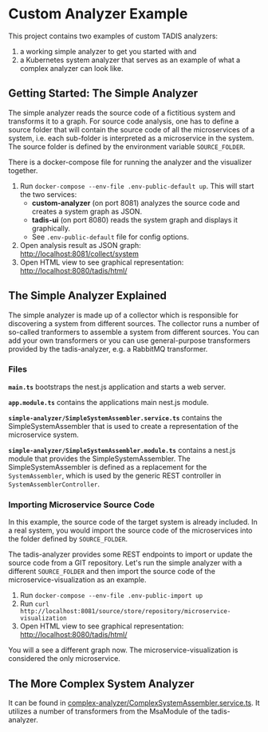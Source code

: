 # Custom Analyzer Example

This project contains two examples of custom TADIS analyzers:

1. a working simple analyzer to get you started with and
2. a Kubernetes system analyzer that serves as an example of what a complex analyzer can look like.

## Getting Started: The Simple Analyzer

The simple analyzer reads the source code of a fictitious system and transforms it to a graph.
For source code analysis, one has to define a source folder that will contain the source code
of all the microservices of a system, i.e. each sub-folder is interpreted as a microservice
in the system. The source folder is defined by the environment variable `SOURCE_FOLDER`.

There is a docker-compose file for running the analyzer and the visualizer together.

1. Run `docker-compose --env-file .env-public-default up`. This will start the two services:
    - **custom-analyzer** (on port 8081) analyzes the source code and creates a system graph as JSON.
    - **tadis-ui** (on port 8080) reads the system graph and displays it graphically.
    - See `.env-public-default` file for config options.
2. Open analysis result as JSON graph: [http://localhost:8081/collect/system]()
3. Open HTML view to see graphical representation: [http://localhost:8080/tadis/html/]()

## The Simple Analyzer Explained

The simple analyzer is made up of a collector which is responsible for discovering
a system from different sources. The collector runs a number of so-called tranformers
to assemble a system from different sources. You can add your own transformers or
you can use general-purpose transformers provided by the tadis-analyzer,
e.g. a RabbitMQ transformer.

### Files

**`main.ts`** bootstraps the nest.js application and starts a web server.

**`app.module.ts`** contains the applications main nest.js module.

**`simple-analyzer/SimpleSystemAssembler.service.ts`** contains the SimpleSystemAssembler that is used to create
a representation of the microservice system.

**`simple-analyzer/SimpleSystemAssembler.module.ts`** contains a nest.js module that provides the SimpleSystemAssembler.
The SimpleSystemAssembler is defined as a replacement for the `SystemAssembler`, which is used by
the generic REST controller in `SystemAssemblerController`.

### Importing Microservice Source Code

In this example, the source code of the target system is already included.
In a real system, you would import the source code of the microservices
into the folder defined by `SOURCE_FOLDER`.

The tadis-analyzer provides some REST endpoints to import or update the source code
from a GIT repository. Let's run the simple analyzer with a different `SOURCE_FOLDER`
and then import the source code of the microservice-visualization as an example.

1. Run `docker-compose --env-file .env-public-import up`
2. Run `curl http://localhost:8081/source/store/repository/microservice-visualization`
3. Open HTML view to see graphical representation: [http://localhost:8080/tadis/html/]()

You will a see a different graph now. The microservice-visualization is considered
the only microservice.

## The More Complex System Analyzer

It can be found in [complex-analyzer/ComplexSystemAssembler.service.ts](src/complex-analyzer/ComplexSystemAssembler.service.ts).
It utilizes a number of transformers from the MsaModule of the tadis-analyzer.
